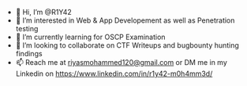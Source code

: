 - 👋 Hi, I’m @R1Y42
- 👀 I’m interested in Web & App Developement as well as Penetration testing
- 🌱 I’m currently learning for OSCP Examination
- 💞️ I’m looking to collaborate on CTF Writeups and bugbounty hunting findings
- 📫 Reach me at riyasmohammed120@gmail.com or DM me in my Linkedin  on https://www.linkedin.com/in/r1y42-m0h4mm3d/ 

<!---
R1Y42/R1Y42 is a ✨ special ✨ repository because its `README.md` (this file) appears on your GitHub profile.
You can click the Preview link to take a look at your changes.
--->
